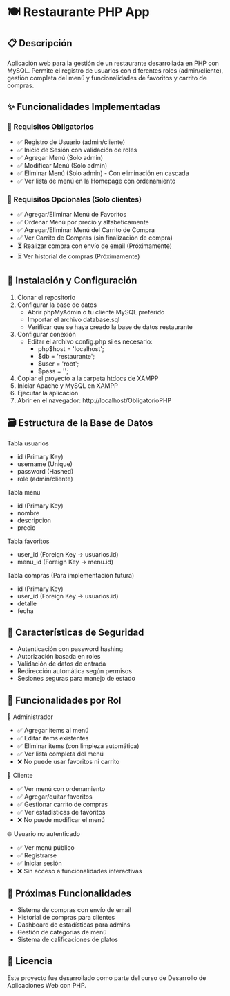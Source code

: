 # 🍽️ Restaurante PHP App 

## 📋 Descripción
Aplicación web para la gestión de un restaurante desarrollada en PHP con MySQL. Permite el registro de usuarios con diferentes roles (admin/cliente), gestión completa del menú y funcionalidades de favoritos y carrito de compras.

## ✨ Funcionalidades Implementadas

### 📌 Requisitos Obligatorios
- ✅ Registro de Usuario (admin/cliente)
- ✅ Inicio de Sesión con validación de roles
- ✅ Agregar Menú (Solo admin)
- ✅ Modificar Menú (Solo admin)
- ✅ Eliminar Menú (Solo admin) - Con eliminación en cascada
- ✅ Ver lista de menú en la Homepage con ordenamiento

### 🌟 Requisitos Opcionales (Solo clientes)
- ✅ Agregar/Eliminar Menú de Favoritos
- ✅ Ordenar Menú por precio y alfabéticamente
- ✅ Agregar/Eliminar Menú del Carrito de Compra
- ✅ Ver Carrito de Compras (sin finalización de compra)
- ⏳ Realizar compra con envío de email (Próximamente)
- ⏳ Ver historial de compras (Próximamente)

## 🚀 Instalación y Configuración
1. Clonar el repositorio 
2. Configurar la base de datos
    - Abrir phpMyAdmin o tu cliente MySQL preferido
    - Importar el archivo database.sql
    - Verificar que se haya creado la base de datos restaurante
3. Configurar conexión
    - Editar el archivo config.php si es necesario:
        - php$host = 'localhost';
        - $db   = 'restaurante';
        - $user = 'root';
        - $pass = '';
4. Copiar el proyecto a la carpeta htdocs de XAMPP
5. Iniciar Apache y MySQL en XAMPP
6.  Ejecutar la aplicación
7. Abrir en el navegador: http://localhost/ObligatorioPHP

## 🗃️ Estructura de la Base de Datos

Tabla usuarios
- id (Primary Key)
- username (Unique)
- password (Hashed)
- role (admin/cliente)

Tabla menu

- id (Primary Key)
- nombre
- descripcion
- precio

Tabla favoritos

- user_id (Foreign Key → usuarios.id)
- menu_id (Foreign Key → menu.id)

Tabla compras (Para implementación futura)

- id (Primary Key)
- user_id (Foreign Key → usuarios.id)
- detalle
- fecha

## 🔐 Características de Seguridad

- Autenticación con password hashing
- Autorización basada en roles
- Validación de datos de entrada
- Redirección automática según permisos
- Sesiones seguras para manejo de estado

## 🎯 Funcionalidades por Rol

👔 Administrador

- ✅ Agregar items al menú
- ✅ Editar items existentes
- ✅ Eliminar items (con limpieza automática)
- ✅ Ver lista completa del menú
- ❌ No puede usar favoritos ni carrito

👤 Cliente

- ✅ Ver menú con ordenamiento
- ✅ Agregar/quitar favoritos
- ✅ Gestionar carrito de compras
- ✅ Ver estadísticas de favoritos
- ❌ No puede modificar el menú

🌐 Usuario no autenticado

- ✅ Ver menú público
- ✅ Registrarse
- ✅ Iniciar sesión
- ❌ Sin acceso a funcionalidades interactivas

## 🔄 Próximas Funcionalidades

- Sistema de compras con envío de email
- Historial de compras para clientes
- Dashboard de estadísticas para admins
- Gestión de categorías de menú
- Sistema de calificaciones de platos

## 📄 Licencia
Este proyecto fue desarrollado como parte del curso de Desarrollo de Aplicaciones Web con PHP.
